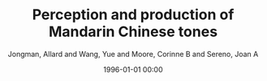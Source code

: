 ---
layout: post
title: Perception and production of Mandarin Chinese tones

date: 1996-01-01 00:00
author: Jongman, Allard and Wang, Yue and Moore, Corinne B and Sereno, Joan A
journal: The Handbook of East Asian Psycholinguistics

link: https://doi.org/10.1017/cbo9780511550751.020

year: 2012
---
